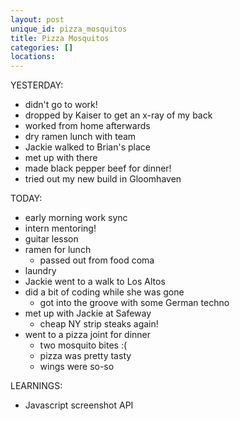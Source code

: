 ```yaml
---
layout: post
unique_id: pizza_mosquitos
title: Pizza Mosquitos
categories: []
locations: 
---
```


YESTERDAY:
* didn't go to work!
* dropped by Kaiser to get an x-ray of my back
* worked from home afterwards
* dry ramen lunch with team
* Jackie walked to Brian's place
* met up with there
* made black pepper beef for dinner!
* tried out my new build in Gloomhaven

TODAY:
* early morning work sync
* intern mentoring!
* guitar lesson
* ramen for lunch
  * passed out from food coma
* laundry
* Jackie went to a walk to Los Altos
* did a bit of coding while she was gone
  * got into the groove with some German techno
* met up with Jackie at Safeway
  * cheap NY strip steaks again!
* went to a pizza joint for dinner
  * two mosquito bites :(
  * pizza was pretty tasty
  * wings were so-so

LEARNINGS:
* Javascript screenshot API
